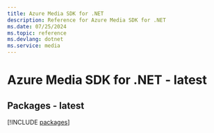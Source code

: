 ```yaml
---
title: Azure Media SDK for .NET
description: Reference for Azure Media SDK for .NET
ms.date: 07/25/2024
ms.topic: reference
ms.devlang: dotnet
ms.service: media
---
```

# Azure Media SDK for .NET - latest
## Packages - latest
[!INCLUDE [packages](media-index.md)]